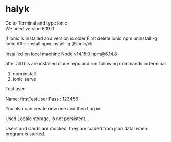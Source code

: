 # halyk

 Go to Terminal and type ionic	
 We need version 6.19.0

 If ionic is installed and version is older 
 First delete ionic 
 npm uninstall -g ionic
 After install 
 npm install -g @ionic/cli

 Installed on local machine
 Node v14.15.0
 npm@6.14.8
 
 
 after all this are installed clone repo and run following commands in terminal
 
 1. npm install
 2. ionic serve

 Test user 

 Name:  firstTestUser
 Pass : 123456

 You also can create new one and then Log in.

 Used Locale storage, is not persistent…        

 Users and Cards are mocked, they are loaded from json datai when program is started.
